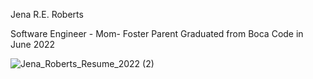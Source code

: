 Jena R.E. Roberts 

Software Engineer - Mom- Foster Parent 
Graduated from Boca Code in June 2022


![Jena_Roberts_Resume_2022 (2)](https://user-images.githubusercontent.com/103468851/175063368-ebad60c1-65c7-47c9-8ef9-248dbcec820a.jpg)
